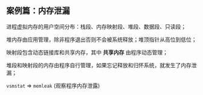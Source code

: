 ## 案例篇：内存泄漏



进程虚拟内存的用户空间分布：栈段、内存映射段、堆段、数据段、只读段；



堆内存由应用管理，除非程序退出否则不会被系统释放；堆顶指针从高位到低位；

映射段包含动态链接库和共享内存，其中 **共享内存** 由程序动态管理；

堆段和映射段的内存由程序自行管理，如果忘记释放和归怀系统，就发生了内存泄漏；



`vsmstat` => `memleak` (观察程序内存泄露)